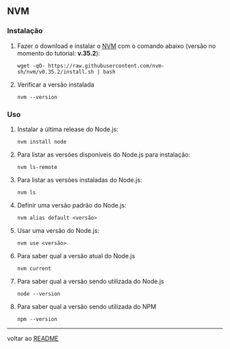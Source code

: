 ## NVM
### Instalação
1. Fazer o download e instalar o [NVM](https://github.com/nvm-sh/nvm) com o comando abaixo (versão no momento do tutorial: **v.35.2**):
   ```shell
   wget -qO- https://raw.githubusercontent.com/nvm-sh/nvm/v0.35.2/install.sh | bash
   ```
2. Verificar a versão instalada
   ```shell
   nvm --version
   ```
### Uso
1. Instalar a última release do Node.js:
   ```shell
   nvm install node
   ```
2. Para listar as versões disponíveis do Node.js  para instalação:
   ```shell
   nvm ls-remote
   ```
3. Para listar as versões instaladas do Node.js:
   ```shell
   nvm ls
   ```
4. Definir uma versão padrão do Node.js:
   ```shell
   nvm alias default <versão>
   ```
5. Usar uma versão do Node.js:
	```shell
	nvm use <versão>
	```
6. Para saber qual a versão atual do Node.js
	```shell
	nvm current
	```
7. Para saber qual a versão sendo utilizada do Node.js
   ```shell
   node --version
   ```
8. Para saber qual a versão sendo utilizada do NPM
   ```shell
   npm --version
   ```





----
voltar ao [README](README.md)
